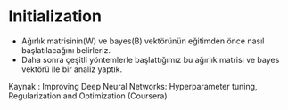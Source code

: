 # Initialization

* Ağırlık matrisinin(W) ve bayes(B) vektörünün eğitimden önce nasıl başlatılacağını belirleriz.
* Daha sonra çeşitli yöntemlerle başlattığımız bu ağırlık matrisi ve bayes vektörü ile bir analiz yaptık. 

Kaynak : Improving Deep Neural Networks: Hyperparameter tuning, Regularization and Optimization (Coursera)

